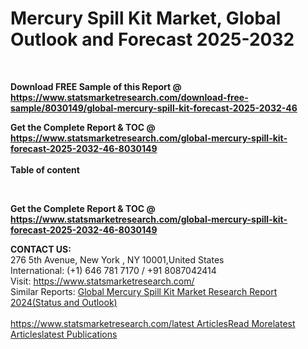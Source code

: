 <h1>Mercury Spill Kit Market, Global Outlook and Forecast 2025-2032</h1><br/><p><strong>Download FREE Sample of this Report @ <a href="https://www.statsmarketresearch.com/download-free-sample/8030149/global-mercury-spill-kit-forecast-2025-2032-46">https://www.statsmarketresearch.com/download-free-sample/8030149/global-mercury-spill-kit-forecast-2025-2032-46</a></strong></p><div><b>Get the Complete Report & TOC @ <a href="https://www.statsmarketresearch.com/global-mercury-spill-kit-forecast-2025-2032-46-8030149">https://www.statsmarketresearch.com/global-mercury-spill-kit-forecast-2025-2032-46-8030149</a></b></div><br><b>Table of content</b><p><br><div><b>Get the Complete Report & TOC @ <a href="https://www.statsmarketresearch.com/global-mercury-spill-kit-forecast-2025-2032-46-8030149">https://www.statsmarketresearch.com/global-mercury-spill-kit-forecast-2025-2032-46-8030149</a></b></div></p> <b>CONTACT US:</b><br>276 5th Avenue, New York , NY 10001,United States<br>International: (+1) 646 781 7170 / +91 8087042414<br>Visit: <a href="https://www.statsmarketresearch.com/">https://www.statsmarketresearch.com/</a><br>Similar Reports: <a href="https://www.statsmarketresearch.com/global-mercury-spill-kit-forecast-2025-2032-46-8030149">Global Mercury Spill Kit Market Research Report 2024(Status and Outlook)</a><br/><br/><a href="https://gyeongbokgung.com">https://www.statsmarketresearch.com/</a><a href="https://hallyeomaritime.com">latest Articles</a><a href="https://jingwansa.com">Read More</a><a href=https://nguoiviet.jp/">latest Articles</a><a href="https://www.intelmarketresearch.com/">latest Publications</a>